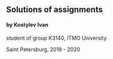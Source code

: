## Solutions of assignments
#### by Kostylev Ivan
student of group K3140, ITMO University

Saint Petersburg, 2019 - 2020
